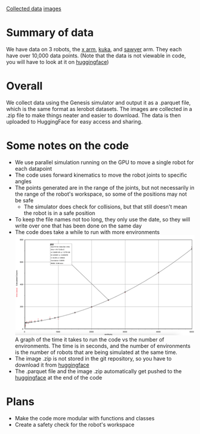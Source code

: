 [Collected data](https://huggingface.co/datasets/RadAlpaca11/lerobotTests)
[images](https://huggingface.co/datasets/RadAlpaca11/lerobotTests/tree/main/picsAndVids)

# Summary of data
We have data on 3 robots, the [x arm](../magma/lerobotTests/xarm6RobotDataTest20250529.parquet), [kuka](../magma/lerobotTests/kukaRobotDataTest20250603.parquet), and [sawyer](../magma/lerobotTests/sawyerRobotDataTest20250603.parquet) arm. They each have over 10,000 data points. (Note that the data is not viewable in code, you will have to look at it on [huggingface](https://huggingface.co/datasets/RadAlpaca11/lerobotTests))

# Overall
We collect data using the Genesis simulator and output it as a .parquet file, which is the same format as lerobot datasets. The images are collected in a .zip file to make things neater and easier to download. The data is then uploaded to HuggingFace for easy access and sharing.

# Some notes on the code
* We use parallel simulation running on the GPU to move a single robot for each datapoint
* The code uses forward kinematics to move the robot joints to specific angles
* The points generated are in the range of the joints, but not necessarily in the range of the robot's workspace, so some of the positions may not be safe
    * The simulator does check for collisions, but that still doesn't mean the robot is in a safe position
* To keep the file names not too long, they only use the date, so they will write over one that has been done on the same day
* The code does take a while to run with more environments
    ![Environment number vs time](./envNums.png)
    A graph of the time it takes to run the code vs the number of environments. The time is in seconds, and the number of environments is the number of robots that are being simulated at the same time.
* The image .zip is not stored in the git repository, so you have to download it from [huggingface](https://huggingface.co/datasets/RadAlpaca11/lerobotTests)
* The .parquet file and the image .zip automatically get pushed to the [huggingface](https://huggingface.co/datasets/RadAlpaca11/lerobotTests) at the end of the code

# Plans
* Make the code more modular with functions and classes
* Create a safety check for the robot's workspace
